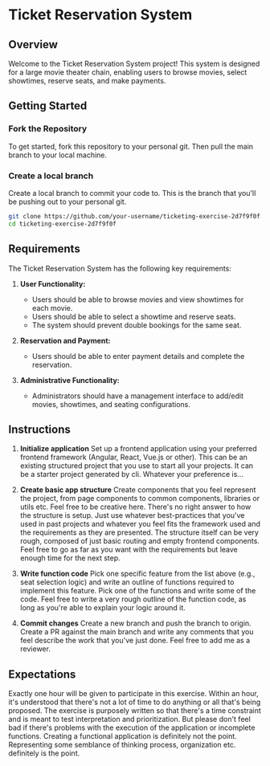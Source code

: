 # Ticket Reservation System

## Overview

Welcome to the Ticket Reservation System project! This system is designed for a large movie theater chain, enabling users to browse movies, select showtimes, reserve seats, and make payments.

## Getting Started

### Fork the Repository

To get started, fork this repository to your personal git.
Then pull the main branch to your local machine.  

### Create a local branch

Create a local branch to commit your code to.  This is the branch that you'll be pushing out to your personal git. 
```bash
git clone https://github.com/your-username/ticketing-exercise-2d7f9f0f.git
cd ticketing-exercise-2d7f9f0f
```

## Requirements

The Ticket Reservation System has the following key requirements:

1. **User Functionality:**
   - Users should be able to browse movies and view showtimes for each movie.
   - Users should be able to select a showtime and reserve seats.
   - The system should prevent double bookings for the same seat.

2. **Reservation and Payment:**
   - Users should be able to enter payment details and complete the reservation.

3. **Administrative Functionality:**
   - Administrators should have a management interface to add/edit movies, showtimes, and seating configurations.

## Instructions

1. **Initialize application**
Set up a frontend application using your preferred frontend framework (Angular, React, Vue.js or other). This can be an existing structured project that you use to start all your projects. It can be a starter project generated by cli.  Whatever your preference is... 

2. **Create basic app structure**
Create components that you feel represent the project, from page components to common components, libraries or utils etc.  Feel free to be creative here.  There's no right answer to how the structure is setup. Just use whatever best-practices that you've used in past projects and whatever you feel fits the framework used and the requirements as they are presented. The structure itself can be very rough, composed of just basic routing and empty frontend components.   Feel free to go as far as you want with the requirements but leave enough time for the next step.  

3. **Write function code**
Pick one specific feature from the list above (e.g., seat selection logic) and write an outline of functions required to implement this feature. Pick one of the functions and write some of the code.  Feel free to write a very rough outline of the function code, as long as you're able to explain your logic around it. 

4. **Commit changes**
Create a new branch and push the branch to origin.   Create a PR against the main branch and write any comments that you feel describe the work that you've just done.
Feel free to add me as a reviewer. 


## Expectations
Exactly one hour will be given to participate in this exercise.   Within an hour, it's understood that there's not a lot of time to do anything or all that's being proposed. The exercise is purposely written so that there's a time constraint and is meant to test interpretation and prioritization.   But please don't feel bad if there's problems with the execution of the application or incomplete functions. Creating a functional application is definitely not the point. Representing some semblance of thinking process, organization etc. definitely is the point. 